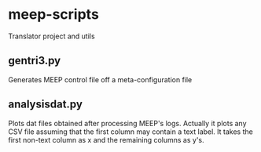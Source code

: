 # meep-scripts
Translator project and utils

## gentri3.py

Generates MEEP control file off a meta-configuration file


## analysisdat.py

Plots dat files obtained after processing MEEP's logs. Actually it plots any CSV file assuming that the first column may contain a text label. It takes the first non-text column as x and the remaining columns as y's.